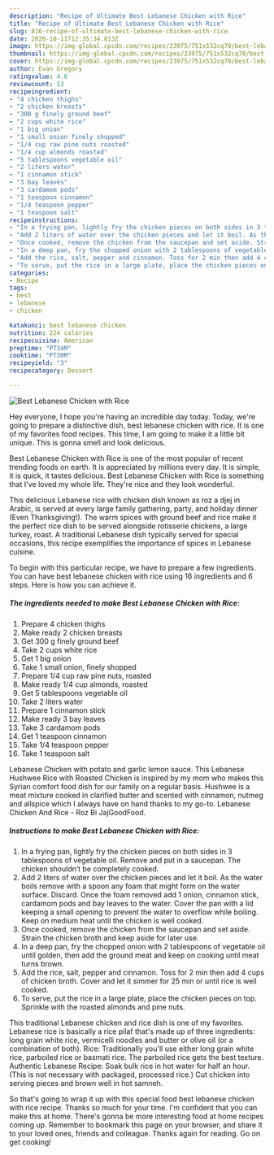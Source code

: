 ```yaml
---
description: "Recipe of Ultimate Best Lebanese Chicken with Rice"
title: "Recipe of Ultimate Best Lebanese Chicken with Rice"
slug: 816-recipe-of-ultimate-best-lebanese-chicken-with-rice
date: 2020-10-11T12:35:34.813Z
image: https://img-global.cpcdn.com/recipes/23975/751x532cq70/best-lebanese-chicken-with-rice-recipe-main-photo.jpg
thumbnail: https://img-global.cpcdn.com/recipes/23975/751x532cq70/best-lebanese-chicken-with-rice-recipe-main-photo.jpg
cover: https://img-global.cpcdn.com/recipes/23975/751x532cq70/best-lebanese-chicken-with-rice-recipe-main-photo.jpg
author: Evan Gregory
ratingvalue: 4.6
reviewcount: 13
recipeingredient:
- "4 chicken thighs"
- "2 chicken breasts"
- "300 g finely ground beef"
- "2 cups white rice"
- "1 big onion"
- "1 small onion finely shopped"
- "1/4 cup raw pine nuts roasted"
- "1/4 cup almonds roasted"
- "5 tablespoons vegetable oil"
- "2 liters water"
- "1 cinnamon stick"
- "3 bay leaves"
- "3 cardamom pods"
- "1 teaspoon cinnamon"
- "1/4 teaspoon pepper"
- "1 teaspoon salt"
recipeinstructions:
- "In a frying pan, lightly fry the chicken pieces on both sides in 3 tablespoons of vegetable oil. Remove and put in a saucepan. The chicken shouldn’t be completely cooked."
- "Add 2 liters of water over the chicken pieces and let it boil. As the water boils remove with a spoon any foam that might form on the water surface. Discard. Once the foam removed add 1 onion, cinnamon stick, cardamom pods and bay leaves to the water. Cover the pan with a lid keeping a small opening to prevent the water to overflow while boiling. Keep on medium heat until the chicken is well cooked."
- "Once cooked, remove the chicken from the saucepan and set aside. Strain the chicken broth and keep aside for later use."
- "In a deep pan, fry the chopped onion with 2 tablespoons of vegetable oil until golden, then add the ground meat and keep on cooking until meat turns brown."
- "Add the rice, salt, pepper and cinnamon. Toss for 2 min then add 4 cups of chicken broth. Cover and let it simmer for 25 min or until rice is well cooked."
- "To serve, put the rice in a large plate, place the chicken pieces on top. Sprinkle with the roasted almonds and pine nuts."
categories:
- Recipe
tags:
- best
- lebanese
- chicken

katakunci: best lebanese chicken 
nutrition: 224 calories
recipecuisine: American
preptime: "PT34M"
cooktime: "PT30M"
recipeyield: "3"
recipecategory: Dessert

---
```



![Best Lebanese Chicken with Rice](https://img-global.cpcdn.com/recipes/23975/751x532cq70/best-lebanese-chicken-with-rice-recipe-main-photo.jpg)

Hey everyone, I hope you're having an incredible day today. Today, we're going to prepare a distinctive dish, best lebanese chicken with rice. It is one of my favorites food recipes. This time, I am going to make it a little bit unique. This is gonna smell and look delicious.

Best Lebanese Chicken with Rice is one of the most popular of recent trending foods on earth. It is appreciated by millions every day. It is simple, it is quick, it tastes delicious. Best Lebanese Chicken with Rice is something that I've loved my whole life. They're nice and they look wonderful.

This delicious Lebanese rice with chicken dish known as roz a djej in Arabic, is served at every large family gathering, party, and holiday dinner (Even Thanksgiving!). The warm spices with ground beef and rice make it the perfect rice dish to be served alongside rotisserie chickens, a large turkey, roast. A traditional Lebanese dish typically served for special occasions, this recipe exemplifies the importance of spices in Lebanese cuisine.


To begin with this particular recipe, we have to prepare a few ingredients. You can have best lebanese chicken with rice using 16 ingredients and 6 steps. Here is how you can achieve it.

<!--inarticleads1-->

##### The ingredients needed to make Best Lebanese Chicken with Rice:

1. Prepare 4 chicken thighs
1. Make ready 2 chicken breasts
1. Get 300 g finely ground beef
1. Take 2 cups white rice
1. Get 1 big onion
1. Take 1 small onion, finely shopped
1. Prepare 1/4 cup raw pine nuts, roasted
1. Make ready 1/4 cup almonds, roasted
1. Get 5 tablespoons vegetable oil
1. Take 2 liters water
1. Prepare 1 cinnamon stick
1. Make ready 3 bay leaves
1. Take 3 cardamom pods
1. Get 1 teaspoon cinnamon
1. Take 1/4 teaspoon pepper
1. Take 1 teaspoon salt


Lebanese Chicken with potato and garlic lemon sauce. This Lebanese Hushwee Rice with Roasted Chicken is inspired by my mom who makes this Syrian comfort food dish for our family on a regular basis. Hushwee is a meat mixture cooked in clarified butter and scented with cinnamon, nutmeg and allspice which I always have on hand thanks to my go-to. Lebanese Chicken And Rice - Roz Bi JajGoodFood. 

<!--inarticleads2-->

##### Instructions to make Best Lebanese Chicken with Rice:

1. In a frying pan, lightly fry the chicken pieces on both sides in 3 tablespoons of vegetable oil. Remove and put in a saucepan. The chicken shouldn’t be completely cooked.
1. Add 2 liters of water over the chicken pieces and let it boil. As the water boils remove with a spoon any foam that might form on the water surface. Discard. Once the foam removed add 1 onion, cinnamon stick, cardamom pods and bay leaves to the water. Cover the pan with a lid keeping a small opening to prevent the water to overflow while boiling. Keep on medium heat until the chicken is well cooked.
1. Once cooked, remove the chicken from the saucepan and set aside. Strain the chicken broth and keep aside for later use.
1. In a deep pan, fry the chopped onion with 2 tablespoons of vegetable oil until golden, then add the ground meat and keep on cooking until meat turns brown.
1. Add the rice, salt, pepper and cinnamon. Toss for 2 min then add 4 cups of chicken broth. Cover and let it simmer for 25 min or until rice is well cooked.
1. To serve, put the rice in a large plate, place the chicken pieces on top. Sprinkle with the roasted almonds and pine nuts.


This traditional Lebanese chicken and rice dish is one of my favorites. Lebanese rice is basically a rice pilaf that&#39;s made up of three ingredients: long grain white rice, vermicelli noodles and butter or olive oil (or a combination of both). Rice: Traditionally you&#39;ll use either long grain white rice, parboiled rice or basmati rice. The parboiled rice gets the best texture. Authentic Lebanese Recipe: Soak bulk rice in hot water for half an hour. (This is not necessary with packaged, processed rice.) Cut chicken into serving pieces and brown well in hot samneh. 

So that's going to wrap it up with this special food best lebanese chicken with rice recipe. Thanks so much for your time. I'm confident that you can make this at home. There's gonna be more interesting food at home recipes coming up. Remember to bookmark this page on your browser, and share it to your loved ones, friends and colleague. Thanks again for reading. Go on get cooking!
